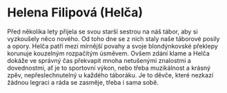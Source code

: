 
# Helena Filipová (Helča)

Před několika lety přijela se svou starší sestrou na náš tábor, aby si vyzkoušely něco nového. Od toho dne se z nich staly naše táborové posily a opory. Helča patří mezi mírnější povahy a svoje blondýnkovské překlepy korunuje kouzelným rozpačitým úsměvem. Ovšem zdání klame a Helča dokáže ve správný čas překvapit mnoha netušenými znalostmi a dovednostmi, ať je to sportovní výkon, nebo třeba muzikálnost a krásný zpěv, nepřeslechnutelný u každého táboráku. Je to děvče, které nezkazí žádnou legraci a ráda se zasměje, třeba i sama sobě.
